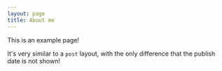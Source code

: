 ```yaml
---
layout: page
title: About me
---
```


This is an example page!

It's very similar to a `post` layout, with the only difference that the publish date is not shown!